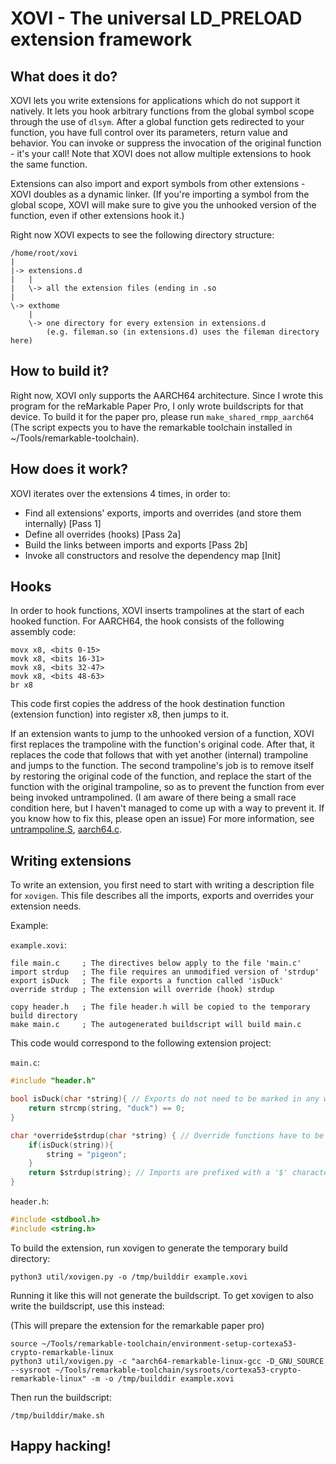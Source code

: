 # XOVI - The universal LD_PRELOAD extension framework

## What does it do?

XOVI lets you write extensions for applications which do not support it natively. It lets you hook arbitrary functions from the global symbol scope through the use of `dlsym`.
After a global function gets redirected to your function, you have full control over its parameters, return value and behavior. You can invoke or suppress the invocation of the original function - it's your call!
Note that XOVI does not allow multiple extensions to hook the same function.


Extensions can also import and export symbols from other extensions - XOVI doubles as a dynamic linker. (If you're importing a symbol from the global scope, XOVI will make sure to give you the unhooked version of the function, even if other extensions hook it.)

Right now XOVI expects to see the following directory structure:

```
/home/root/xovi
|
|-> extensions.d
|   |
|   \-> all the extension files (ending in .so
|
\-> exthome
    |
    \-> one directory for every extension in extensions.d
        (e.g. fileman.so (in extensions.d) uses the fileman directory here)
```


## How to build it?

Right now, XOVI only supports the AARCH64 architecture.
Since I wrote this program for the reMarkable Paper Pro, I only wrote buildscripts for that device.
To build it for the paper pro, please run `make_shared_rmpp_aarch64` (The script expects you to have the remarkable toolchain installed in ~/Tools/remarkable-toolchain).

## How does it work?

XOVI iterates over the extensions 4 times, in order to:

- Find all extensions' exports, imports and overrides (and store them internally) [Pass 1]
- Define all overrides (hooks) [Pass 2a]
- Build the links between imports and exports [Pass 2b]
- Invoke all constructors and resolve the dependency map [Init]

## Hooks

In order to hook functions, XOVI inserts trampolines at the start of each hooked function.
For AARCH64, the hook consists of the following assembly code:

```aarch64
movx x8, <bits 0-15>
movk x8, <bits 16-31>
movk x8, <bits 32-47>
movk x8, <bits 48-63>
br x8
```
This code first copies the address of the hook destination function (extension function) into register x8, then jumps to it.

If an extension wants to jump to the unhooked version of a function, XOVI first replaces the trampoline with the function's original code. After that, it replaces the code that follows that with yet another (internal) trampoline and jumps to the function. The second trampoline's job is to remove itself by restoring the original code of the function, and replace the start of the function with the original trampoline, so as to prevent the function from ever being invoked untrampolined. (I am aware of there being a small race condition here, but I haven't managed to come up with a way to prevent it. If you know how to fix this, please open an issue)
For more information, see [untrampoline.S](src/trampolines/aarch64/untrampoline.S), [aarch64.c](src/trampolines/aarch64/aarch64.c).

## Writing extensions

To write an extension, you first need to start with writing a description file for `xovigen`. This file describes all the imports, exports and overrides your extension needs.

Example:

`example.xovi`:

```
file main.c     ; The directives below apply to the file 'main.c'
import strdup   ; The file requires an unmodified version of 'strdup'
export isDuck   ; The file exports a function called 'isDuck'
override strdup ; The extension will override (hook) strdup

copy header.h   ; The file header.h will be copied to the temporary build directory
make main.c     ; The autogenerated buildscript will build main.c
```

This code would correspond to the following extension project:

`main.c`:

```c
#include "header.h"

bool isDuck(char *string){ // Exports do not need to be marked in any way
    return strcmp(string, "duck") == 0;
}

char *override$strdup(char *string) { // Override functions have to be prefixed with 'override$'
    if(isDuck(string)){
        string = "pigeon";
    }
    return $strdup(string); // Imports are prefixed with a '$' character, if the function comes from the global scope, and use the format `extension$export`, if they come from another extension.
}

```

`header.h`:

```c
#include <stdbool.h>
#include <string.h>
```

To build the extension, run xovigen to generate the temporary build directory:

`python3 util/xovigen.py -o /tmp/builddir example.xovi`

Running it like this will not generate the buildscript. To get xovigen to also write the buildscript, use this instead:

(This will prepare the extension for the remarkable paper pro)

```
source ~/Tools/remarkable-toolchain/environment-setup-cortexa53-crypto-remarkable-linux
python3 util/xovigen.py -c "aarch64-remarkable-linux-gcc -D_GNU_SOURCE --sysroot ~/Tools/remarkable-toolchain/sysroots/cortexa53-crypto-remarkable-linux" -m -o /tmp/builddir example.xovi
```
Then run the buildscript:

```
/tmp/builddir/make.sh
```


## Happy hacking!
#
